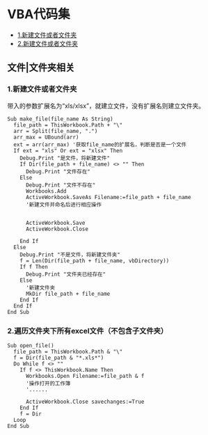 # VBA代码集
* [1.新建文件或者文件夹](#id01)
* [2.新建文件或者文件夹](#id02)
## 文件|文件夹相关
### 1.新建文件或者文件夹 <a id="id01"></a>
带入的参数扩展名为“xls/xlsx”，就建立文件，没有扩展名则建立文件夹。

    Sub make_file(file_name As String)
      file_path = ThisWorkbook.Path + "\"
      arr = Split(file_name, ".")
      arr_max = UBound(arr)
      ext = arr(arr_max) '获取file_name的扩展名，判断是否是一个文件
      If ext = "xls" Or ext = "xlsx" Then
        Debug.Print "是文件，将新建文件"
        If Dir(file_path + file_name) <> "" Then
          Debug.Print "文件存在"
        Else
          Debug.Print "文件不存在"
          Workbooks.Add
          ActiveWorkbook.SaveAs Filename:=file_path + file_name
          '新建文件并命名后进行相应操作
          
          
          ActiveWorkbook.Save
          ActiveWorkbook.Close
          
        End If
      Else
        Debug.Print "不是文件，将新建文件夹"
        f = Len(Dir(file_path + file_name, vbDirectory))
        If f Then
          Debug.Print "文件夹已经存在"
        Else
          '新建文件夹
          MkDir file_path + file_name
        End If
      End If
    End Sub

### 2.遍历文件夹下所有excel文件（不包含子文件夹）<a id="id02"></a>

    Sub open_file()
      file_path = ThisWorkbook.Path & "\"
      f = Dir(file_path & "*.xls*")
      Do While f <> ""
        If f <> ThisWorkbook.Name Then
          Workbooks.Open Filename:=file_path & f
          '操作打开的工作簿      
          '......
          
          ActiveWorkbook.Close savechanges:=True
        End If
        f = Dir
      Loop
    End Sub
